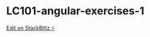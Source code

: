# LC101-angular-exercises-1

[Edit on StackBlitz ⚡️](https://stackblitz.com/edit/github-5t5c6l-bivgvq)